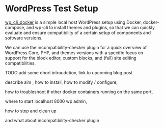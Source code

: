 # WordPress Test Setup

[wp_cli_docker](https://github.com/openmindculture/wp_cli_docker) is a simple local host WordPress setup using Docker, docker-compose, and wp-cli to install themes and plugins, so that we can quickly evaluate and ensure compatibility of a certain setup of components and software versions.

We can use the incompatibility-checker plugin for a quick overview of WordPress Core, PHP, and themes versions with a specific focus on support for the block editor, custom blocks, and (full) site editing compatibilities.

TODO add some dhort introudction, link to upcoming blog post

describe aim , how to install, how to modify / configure,

how to troubleshoot if other docker containers running on the same port,

where to start localhost 8000 wp admin,

how to stop and clean up

and what about incompatibility-checker plugin